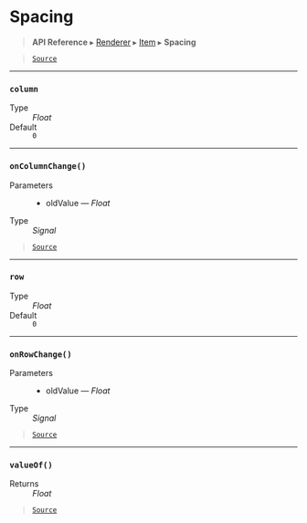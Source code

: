 # Spacing

> **API Reference** ▸ [Renderer](/api/renderer.md) ▸ [Item](/api/renderer-item.md) ▸ **Spacing**

<!-- toc -->

> [`Source`](https:/github.com/Neft-io/neft/blob/3dc9f5366bf00b190122a2aec6eec7c6b4593c4f/src/renderer/types/basics/item/spacing.litcoffee)


* * * 

### `column`

<dl><dt>Type</dt><dd><i>Float</i></dd><dt>Default</dt><dd><code>0</code></dd></dl>


* * * 

### `onColumnChange()`

<dl><dt>Parameters</dt><dd><ul><li>oldValue — <i>Float</i></li></ul></dd><dt>Type</dt><dd><i>Signal</i></dd></dl>


> [`Source`](https:/github.com/Neft-io/neft/blob/3dc9f5366bf00b190122a2aec6eec7c6b4593c4f/src/renderer/types/basics/item/spacing.litcoffee#signal-spacingoncolumnchangefloat-oldvalue)


* * * 

### `row`

<dl><dt>Type</dt><dd><i>Float</i></dd><dt>Default</dt><dd><code>0</code></dd></dl>


* * * 

### `onRowChange()`

<dl><dt>Parameters</dt><dd><ul><li>oldValue — <i>Float</i></li></ul></dd><dt>Type</dt><dd><i>Signal</i></dd></dl>


> [`Source`](https:/github.com/Neft-io/neft/blob/3dc9f5366bf00b190122a2aec6eec7c6b4593c4f/src/renderer/types/basics/item/spacing.litcoffee#signal-spacingonrowchangefloat-oldvalue)


* * * 

### `valueOf()`

<dl><dt>Returns</dt><dd><i>Float</i></dd></dl>


> [`Source`](https:/github.com/Neft-io/neft/blob/3dc9f5366bf00b190122a2aec6eec7c6b4593c4f/src/renderer/types/basics/item/spacing.litcoffee#float-spacingvalueof)

